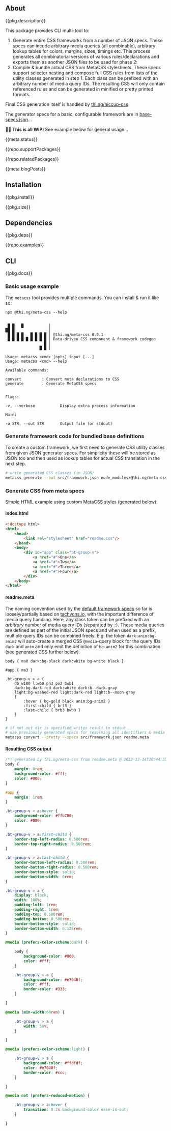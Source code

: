 <!-- include ../../assets/tpl/header.md -->

<!-- toc -->

## About

{{pkg.description}}

This package provides CLI multi-tool to:

1. Generate entire CSS frameworks from a number of JSON specs. These specs can
   incude arbitrary media queries (all combinable), arbitrary lookup tables for
   colors, margins, sizes, timings etc. This process generates all combinatorial
   versions of various rules/declarations and exports them as another JSON files
   to be used for phase 2:
2. Compile & bundle actual CSS from MetaCSS stylesheets. These specs support
   selector nesting and compose full CSS rules from lists of the utility classes
   generated in step 1. Each class can be prefixed with an arbitrary number of
   media query IDs. The resulting CSS will only contain referenced rules and can
   be generated in minified or pretty printed formats.

Final CSS generation itself is handled by
[thi.ng/hiccup-css](https://github.com/thi-ng/umbrella/blob/a0fa6d715f1b9e3edb405cfb42c03daefec340b4/packages/hiccup-css/)

The generator specs for a basic, configurable framework are in
[base-specs.json](https://github.com/thi-ng/umbrella/blob/develop/packages/meta-css/specs/base-specs.json)...

**👷🏻 This is all WIP!** See example below for general usage...

{{meta.status}}

{{repo.supportPackages}}

{{repo.relatedPackages}}

{{meta.blogPosts}}

## Installation

{{pkg.install}}

{{pkg.size}}

## Dependencies

{{pkg.deps}}

{{repo.examples}}

## CLI

{{pkg.docs}}

### Basic usage example

The `metacss` tool provides multiple commands. You can install & run it like so:

```text
npx @thi.ng/meta-css --help


 █ █   █           │
██ █               │
 █ █ █ █   █ █ █ █ │ @thi.ng/meta-css 0.0.1
 █ █ █ █ █ █ █ █ █ │ Data-driven CSS component & framework codegen
                 █ │
               █ █ │

Usage: metacss <cmd> [opts] input [...]
Usage: metacss <cmd> --help

Available commands:

convert         : Convert meta declarations to CSS
generate        : Generate MetaCSS specs


Flags:

-v, --verbose           Display extra process information

Main:

-o STR, --out STR       Output file (or stdout)
```

### Generate framework code for bundled base definitions

To create a custom framework, we first need to generate CSS utility classes from
given JSON generator specs. For simplicity these will be stored as JSON too and
then used as lookup tables for actual CSS translation in the next step.

```bash
# write generated CSS classes (in JSON)
metacss generate --out src/framework.json node_modules/@thi.ng/meta-css/specs/base-specs.json
```

### Generate CSS from meta specs

Simple HTML example using custom MetaCSS styles (generated below):

#### index.html

```html tangle:export/index.html
<!doctype html>
<html>
	<head>
		<link rel="stylesheet" href="readme.css"/>
	</head>
	<body>
		<div id="app" class="bt-group-v">
			<a href="#">One</a>
			<a href="#">Two</a>
			<a href="#">Three</a>
			<a href="#">Four</a>
		</div>
	</body>
</html>
```

#### readme.meta

The naming convention used by the [default framework
specs](https://github.com/thi-ng/umbrella/blob/develop/packages/meta-css/specs/base-specs.json)
so far is loosely/partially based on [tachyons.io](https://tachyons.io), with
the important difference of media query handling. Here, any class token can be
prefixed with an _arbitrary_ number of media query IDs (separated by `:`). These
media queries are defined as part of the initial JSON specs and when used as a
prefix, multiple query IDs can be combined freely. E.g. the token
`dark:anim:bg-anim2` will auto-create a merged CSS `@media`-query block for the
query IDs `dark` and `anim` and only emit the definition of `bg-anim2` for this
combination (see generated CSS further below).

```text tangle:export/readme.meta
body { ma0 dark:bg-black dark:white bg-white black }

#app { ma3 }

.bt-group-v > a {
	db w100 l:w50 ph3 pv2 bwb1
	dark:bg-dark-red dark:white dark:b--dark-gray
	light:bg-washed-red light:dark-red light:b--moon-gray
	{
		:hover { bg-gold black anim:bg-anim2 }
		:first-child { brt3 }
		:last-child { brb3 bwb0 }
	}
}
```

```bash
# if not out dir is specified writes result to stdout
# use previously generated specs for resolving all identifiers & media queries
metacss convert --pretty --specs src/framework.json readme.meta
```

#### Resulting CSS output

```css
/*! generated by thi.ng/meta-css from readme.meta @ 2023-12-14T20:44:35.307Z */
body {
    margin: 0rem;
    background-color: #fff;
    color: #000;
}

#app {
    margin: 1rem;
}

.bt-group-v > a:hover {
    background-color: #ffb700;
    color: #000;
}

.bt-group-v > a:first-child {
    border-top-left-radius: 0.500rem;
    border-top-right-radius: 0.500rem;
}

.bt-group-v > a:last-child {
    border-bottom-left-radius: 0.500rem;
    border-bottom-right-radius: 0.500rem;
    border-bottom-style: solid;
    border-bottom-width: 0rem;
}

.bt-group-v > a {
    display: block;
    width: 100%;
    padding-left: 1rem;
    padding-right: 1rem;
    padding-top: 0.500rem;
    padding-bottom: 0.500rem;
    border-bottom-style: solid;
    border-bottom-width: 0.125rem;
}

@media (prefers-color-scheme:dark) {

    body {
        background-color: #000;
        color: #fff;
    }

    .bt-group-v > a {
        background-color: #e7040f;
        color: #fff;
        border-color: #333;
    }

}

@media (min-width:60rem) {

    .bt-group-v > a {
        width: 50%;
    }

}

@media (prefers-color-scheme:light) {

    .bt-group-v > a {
        background-color: #ffdfdf;
        color: #e7040f;
        border-color: #ccc;
    }

}

@media not (prefers-reduced-motion) {

    .bt-group-v > a:hover {
        transition: 0.2s background-color ease-in-out;
    }

}
```

<!-- include ../../assets/tpl/footer.md -->
